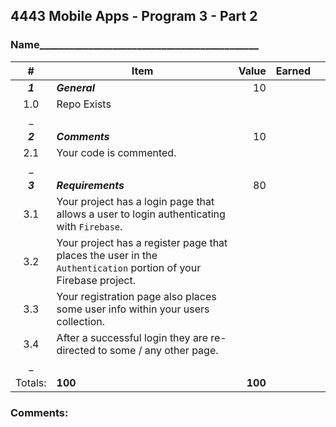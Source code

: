 

  
## 4443 Mobile Apps - Program 3 - Part 2

### Name_____________________________________________

| # | Item | Value | Earned | |
|:-------:|-----------------------------------------------------------------|--------:|-------:|:-----:|
| ***1*** | ***General*** | 10 | | |
| 1.0 | Repo Exists | | | |
| _ | | | | |
| ***2*** | ***Comments*** | 10 | | |
| 2.1 | Your code is commented.  | | | |
| _ | | | | |
| ***3*** | ***Requirements*** | 80 | | |
| 3.1 |Your project has a login page that allows a user to login authenticating with  `Firebase`.| | | |
| 3.2 |Your project has a register page that places the user in the  `Authentication`  portion of your Firebase project.| | | |
| 3.3 |Your registration page also places some user info within your users collection.| | | |
| 3.4 | After a successful login they are re-directed to some / any other page.
| _ | | | | |
| Totals: | **100** | **100** | | |

  

### Comments:

```

  














```

  

[1]: https://d3vv6lp55qjaqc.cloudfront.net/items/3E231i211n2E042B1U3K/right.png  "Correct"

[2]: https://d3vv6lp55qjaqc.cloudfront.net/items/2X473C1Q1F2x3S1E4231/wrong.gif  "Incorrect"

[3]: https://d3vv6lp55qjaqc.cloudfront.net/items/1A0d2Q1J1N1u0C3g0C1s/null.gif  "Errors"
